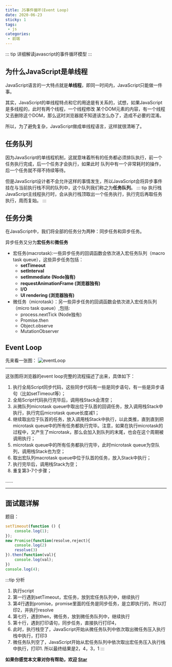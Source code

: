 ```yaml
---
title: JS事件循环(Event Loop)
date: 2020-06-23
sticky: 1
tags:
 - js
categories:
 - 前端
---
```


::: tip
详细解读javascript的事件循环模型
:::
<!-- more -->

## 为什么JavaScript是单线程
JavaScript语言的一大特点就是**单线程**，即同一时间内，JavaScript只能做一件事。

其实，JavaScript的单线程特点和它的用途是有关系的，试想，如果JavaScript是多线程的，此时有两个线程，一个线程修改
某个DOM元素的内容，有一个线程又去删除这个DOM，那么这时浏览器就不知道该怎么办了，造成不必要的混淆。

所以，为了避免复杂，JavaScript做成单线程语言，这样就很清晰了。

## 任务队列
因为JavaScript的单线程机制，这就意味着所有的任务都必须排队执行，前一个任务执行完成，后一个任务才会执行，如果此时
队列中有一个非常耗时的操作，后一个任务就不得不持续等待。

但是JavaScript设计者不会允许这样的事情发生，所以JavaScript会将异步事件挂在与当前执行栈不同的队列中，这个队列我们称之为**任务队列**。
::: tip 执行栈
JavaScript主线程执行时，会从执行栈顶取出一个任务执行，执行完后再取任务执行，周而复始。
:::

## 任务分类
在JavaScript中，我们将全部的任务分为两种：同步任务和异步任务。

异步任务又分为**宏任务**和**微任务**
* 宏任务(macrotask):一些异步任务的回调函数会依次进入宏任务队列（macro task queue），这些异步任务包括：
    * **setTimeout**
    * **setInterval**
    * **setImmediate (Node独有)**
    * **requestAnimationFrame (浏览器独有)**
    * **I/O**
    * **UI rendering (浏览器独有)**
* 微任务（microtask）：另一些异步任务的回调函数会依次进入宏任务队列（micro task queue）,包括:
    * process.nextTick (Node独有)
    * Promise.then
    * Object.observe
    * MutationObserver

## Event Loop
先来看一张图：
![eventLoop](~@Front/JS/image/eventLoop.png)

***
这张图将浏览器的event loop完整的流程描述了出来，具体如下：

1. 执行全局Script同步代码，这些同步代码有一些是同步语句，有一些是异步语句（比如setTimeout等）；
2. 全局Script代码执行完毕后，调用栈Stack会清空；
3. 从微队列microtask queue中取出位于队首的回调任务，放入调用栈Stack中执行，执行完后microtask queue长度减1；
4. 继续取出位于队首的任务，放入调用栈Stack中执行，以此类推，直到直到把microtask queue中的所有任务都执行完毕。注意，如果在执行microtask的过程中，又产生了microtask，那么会加入到队列的末尾，也会在这个周期被调用执行；
5. microtask queue中的所有任务都执行完毕，此时microtask queue为空队列，调用栈Stack也为空；
6. 取出宏队列macrotask queue中位于队首的任务，放入Stack中执行；
7. 执行完毕后，调用栈Stack为空；
8. 重复第3-7个步骤；

......
***

## 面试题详解
题目：
```js
setTimeout(function () {
    console.log(1);
});
new Promise(function(resolve,reject){
    console.log(2)
    resolve(3)
}).then(function(val){
    console.log(val);
})
console.log(4);
```
:::tip 分析
1. 执行script
2. 第一行遇到setTimeout，宏任务，放到宏任务队列中，继续执行
3. 第4行遇到promise，promise里面的任务是同步任务，是立即执行的，所以打印2，并执行resolve
4. 第七行，遇到then，微任务，放到微任务队列中，继续执行
5. 第十行，遇到打印语句，同步任务，直接执行打印4，
6. 此时，执行栈空了，JavaScript开始从微任务队列中依次取出微任务压入执行栈中执行，打印3
7. 微任务队列空了，JavaScript开始从宏任务队列中依次取出宏任务压入执行栈中执行，打印1.
所以最终结果是2，4，3，1
:::

**如果你感觉本文章对你有帮助，欢迎 [Star](https://github.com/winteroo/myblog)**


